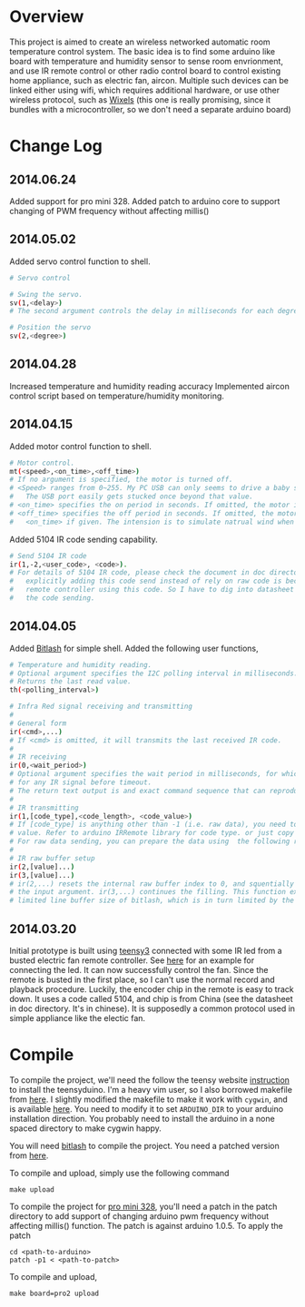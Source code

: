 # Overview

This project is aimed to create an wireless networked automatic room temperature control system. The basic idea is to find some arduino like board with temperature and humidity sensor to sense room envrionment, and use IR remote control or other radio control board to control existing home appliance, such as electric fan, aircon. Multiple such devices can be linked either using wifi, which requires additional hardware, or use other wireless protocol, such as [Wixels](http://www.pololu.com/category/91/wireless) (this one is really promising, since it bundles with a microcontroller, so we don't need a separate arduino board)

# Change Log

## 2014.06.24

Added support for pro mini 328. 
Added patch to arduino core to support changing of PWM frequency without affecting millis()

## 2014.05.02

Added servo control function to shell.
```bash
# Servo control

# Swing the servo.
sv(1,<delay>) 
# The second argument controls the delay in milliseconds for each degree.Delay defaults to 15

# Position the servo
sv(2,<degree>)
```

## 2014.04.28

Increased temperature and humidity reading accuracy
Implemented aircon control script based on temperature/humidity monitoring.

## 2014.04.15

Added motor control function to shell.
```bash
# Motor control.
mt(<speed>,<on_time>,<off_time>)
# If no argument is specified, the motor is turned off.
# <Speed> ranges from 0~255. My PC USB can only seems to drive a baby safe fan to 100 max. 
#   The USB port easily gets stucked once beyond that value.
# <on_time> specifies the on period in seconds. If omitted, the motor is always on. 
# <off_time> specifies the off period in seconds. If omitted, the motor is off by half the 
#   <on_time> if given. The intension is to simulate natrual wind when drive a fan.
```

Added 5104 IR code sending capability. 
```bash
# Send 5104 IR code
ir(1,-2,<user_code>, <code>).
# For details of 5104 IR code, please check the document in doc directory. The reason for 
#   explicitly adding this code send instead of rely on raw code is because I got an bursted
#   remote controller using this code. So I have to dig into datasheet in order to recreate
#   the code sending.
```

## 2014.04.05

Added [Bitlash](http://bitlash.net) for simple shell. Added the following user functions,
```bash
# Temperature and humidity reading.
# Optional argument specifies the I2C polling interval in milliseconds.
# Returns the last read value.
th(<polling_interval>)

# Infra Red signal receiving and transmitting
#
# General form
ir(<cmd>,...)
# If <cmd> is omitted, it will transmits the last received IR code.
#
# IR receiving
ir(0,<wait_period>)
# Optional argument specifies the wait period in milliseconds, for which the device and wait
# for any IR signal before timeout.
# The return text output is and exact command sequence that can reproduce the received signal
#
# IR transmitting
ir(1,[code_type],<code_length>, <code_value>)
# If [code_type] is anything other than -1 (i.e. raw data), you need to specify the code length and
# value. Refer to arduino IRRemote library for code type. or just copy the output of ir(0). 
# For raw data sending, you can prepare the data using  the following raw buffer setup commands.
#
# IR raw buffer setup
ir(2,[value]...)
ir(3,[value]...)
# ir(2,...) resets the internal raw buffer index to 0, and squentially fill the buffer with
# the input argument. ir(3,...) continues the filling. This function exists because of the 
# limited line buffer size of bitlash, which is in turn limited by the arduino device memory.
```

## 2014.03.20

Initial prototype is built using [teensy3](http://www.pjrc.com/teensy/index.html) connected with some IR led from a busted electric fan remote controller. See [here](https://www.sparkfun.com/products/10732) for an example for connecting the led. It can now successfully control the fan. Since the remote is busted in the first place, so I can't use the normal record and playback procedure. Luckily, the encoder chip in the remote is easy to track down. It uses a code called 5104, and chip is from China (see the datasheet in doc directory. It's in chinese). It is supposedly a common protocol used in simple appliance like the electic fan.

# Compile

To compile the project, we'll need the follow the teensy website [instruction](http://www.pjrc.com/teensy/first_use.html) to install the teensyduino. I'm a heavy vim user, so I also borrowed makefile from [here](http://forum.pjrc.com/threads/23605-Teensy-mk-port-of-Arduino-mk-Makefile). I slightly modified the makefile to make it work with ``cygwin``, and is available [here](https://gist.github.com/realthunder/9374708). You need to modify it to set ``ARDUINO_DIR`` to your arduino installation direction. You probably need to install the arduino in a none spaced directory to make cygwin happy.

You will need [bitlash](http://bitlash.net) to compile the project. You need a patched version from [here](https://github.com/realthunder/bitlash).

To compile and upload, simply use the following command
```
make upload
```

To compile the project for [pro mini 328](https://www.sparkfun.com/products/11113), you'll need a patch in the patch directory to add support of changing arduino pwm frequency without affecting millis() function. The patch is against arduino 1.0.5. To apply the patch
```
cd <path-to-arduino>
patch -p1 < <path-to-patch>
```

To compile and upload,
```
make board=pro2 upload
```

